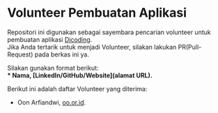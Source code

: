 # Volunteer Pembuatan Aplikasi
Repositori ini digunakan sebagai sayembara pencarian volunteer untuk pembuatan aplikasi [Dicoding](www.dicoding.com).<br>
Jika Anda tertarik untuk menjadi Volunteer, silakan lakukan PR(Pull-Request) pada berkas ini ya.<br>

Silakan gunakan format berikut:<br>
**\* Nama, [LinkedIn/GitHub/Website](alamat URL).**

Berikut ini adalah daftar Volunteer yang diterima:
* Oon Arfiandwi, [oo.or.id](https://oo.or.id).
